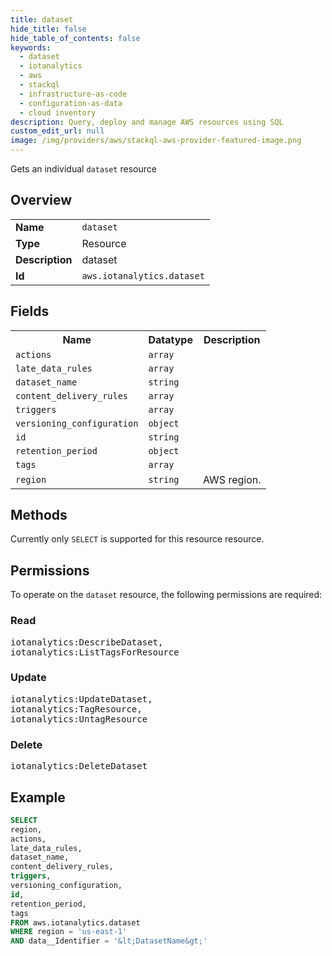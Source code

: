 ```yaml
---
title: dataset
hide_title: false
hide_table_of_contents: false
keywords:
  - dataset
  - iotanalytics
  - aws
  - stackql
  - infrastructure-as-code
  - configuration-as-data
  - cloud inventory
description: Query, deploy and manage AWS resources using SQL
custom_edit_url: null
image: /img/providers/aws/stackql-aws-provider-featured-image.png
---
```

Gets an individual <code>dataset</code> resource

## Overview
<table><tbody>
<tr><td><b>Name</b></td><td><code>dataset</code></td></tr>
<tr><td><b>Type</b></td><td>Resource</td></tr>
<tr><td><b>Description</b></td><td>dataset</td></tr>
<tr><td><b>Id</b></td><td><code>aws.iotanalytics.dataset</code></td></tr>
</tbody></table>

## Fields
<table><tbody>
<tr><th>Name</th><th>Datatype</th><th>Description</th></tr>
<tr><td><code>actions</code></td><td><code>array</code></td><td></td></tr>
<tr><td><code>late_data_rules</code></td><td><code>array</code></td><td></td></tr>
<tr><td><code>dataset_name</code></td><td><code>string</code></td><td></td></tr>
<tr><td><code>content_delivery_rules</code></td><td><code>array</code></td><td></td></tr>
<tr><td><code>triggers</code></td><td><code>array</code></td><td></td></tr>
<tr><td><code>versioning_configuration</code></td><td><code>object</code></td><td></td></tr>
<tr><td><code>id</code></td><td><code>string</code></td><td></td></tr>
<tr><td><code>retention_period</code></td><td><code>object</code></td><td></td></tr>
<tr><td><code>tags</code></td><td><code>array</code></td><td></td></tr>
<tr><td><code>region</code></td><td><code>string</code></td><td>AWS region.</td></tr>

</tbody></table>

## Methods
Currently only <code>SELECT</code> is supported for this resource resource.

## Permissions

To operate on the <code>dataset</code> resource, the following permissions are required:

### Read
<pre>
iotanalytics:DescribeDataset,
iotanalytics:ListTagsForResource</pre>

### Update
<pre>
iotanalytics:UpdateDataset,
iotanalytics:TagResource,
iotanalytics:UntagResource</pre>

### Delete
<pre>
iotanalytics:DeleteDataset</pre>


## Example
```sql
SELECT
region,
actions,
late_data_rules,
dataset_name,
content_delivery_rules,
triggers,
versioning_configuration,
id,
retention_period,
tags
FROM aws.iotanalytics.dataset
WHERE region = 'us-east-1'
AND data__Identifier = '&lt;DatasetName&gt;'
```
